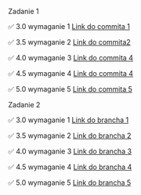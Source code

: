 Zadanie 1


✅ 3.0 wymaganie 1 [Link do commita 1](https://github.com/kowalczykkasia/e-biznes/commit/f8b1237f6fc7ee2879f422338a5350db4236510d)

✅ 3.5 wymaganie 2 [Link do commita2](https://github.com/kowalczykkasia/e-biznes/commit/b380290d1d202d9b692c83e6eff4c64caf27304a)

✅ 4.0 wymaganie 3 [Link do commita 4](https://github.com/kowalczykkasia/e-biznes/commit/88dee012338b56cb41a1c19849247a1ed61582cc)

✅ 4.5 wymaganie 4 [Link do commita 4](https://github.com/kowalczykkasia/e-biznes/commit/88dee012338b56cb41a1c19849247a1ed61582cc)

✅ 5.0 wymaganie 5 [Link do commita 5](https://github.com/kowalczykkasia/e-biznes/commit/daa0d088529c2d4623fb473250836c7f591e278f)


Zadanie 2


✅ 3.0 wymaganie 1 [Link do brancha 1](https://github.com/kowalczykkasia/e-biznes/tree/zad2-3.0)

✅ 3.5 wymaganie 2 [Link do brancha 2](https://github.com/kowalczykkasia/e-biznes/tree/zad2-3.5)

✅ 4.0 wymaganie 3 [Link do brancha 3](https://github.com/kowalczykkasia/e-biznes/tree/zad2-4.0)

✅ 4.5 wymaganie 4 [Link do brancha 4](https://github.com/kowalczykkasia/e-biznes/tree/zad2-4.5)

✅ 5.0 wymaganie 5 [Link do brancha 5](https://github.com/kowalczykkasia/e-biznes/tree/zad2-5.0)


